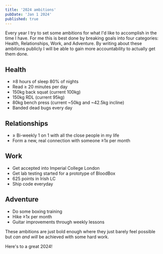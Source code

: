 ```yaml
---
title: '2024 ambitions'
pubDate: 'Jan 1 2024'
published: true
---
```


Every year I try to set some ambitions for what I'd like to accomplish in the time I have. For me this is best done by breaking goals into four categories: Health, Relationships, Work, and Adventure. By writing about these ambitions publicly I will be able to gain more accountability to actually get them done.

## Health

- ≥8 hours of sleep 80% of nights
- Read ≥ 20 minutes per day
- 150kg back squat (current 100kg)
- 150kg RDL (current 95kg)
- 80kg bench press (current ~50kg and ~42.5kg incline)
- Banded dead bugs every day

## Relationships

- ≥ Bi-weekly 1 on 1 with all the close people in my life
- Form a new, real connection with someone ≥1x per month

## Work

- Get accepted into Imperial College London
- Get lab testing started for a prototype of BloodBox
- 625 points in Irish LC
- Ship code everyday

## Adventure

- Do some boxing training
- Hike ≥1x per month
- Guitar improvements through weekly lessons

These ambitions are just bold enough where they just barely feel possible but _can and will_ be achieved with some hard work.

Here's to a great 2024!
